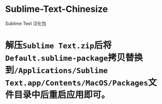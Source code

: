 # Sublime-Text-Chinesize
Sublime Text 汉化包

# 解压`Sublime Text.zip`后将`Default.sublime-package`拷贝替换到`/Applications/Sublime Text.app/Contents/MacOS/Packages`文件目录中后重启应用即可。
